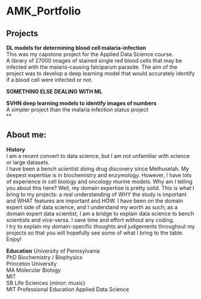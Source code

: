 # AMK_Portfolio


## Projects
**DL models for determining blood cell malaria-infection**<br>
This was my capstone project for the Applied Data Science course.<br>
A library of 27000 images of stained single red blood cells that may be infected with the malaris-causing falciparum parasite. The aim of the project was to develop a deep learning model that would accurately identify if a blood cell were infected or not. <br>

**SOMETHING ELSE DEALING WITH ML**

**SVHN deep learning models to identify images of numbers**<br>
A simpler project than the malaria infection status project<br>
**


## About me:
**History**<br>
I am a recent convert to data science, but I am not unfamiliar with science or large datasets.<br>
I have been a bench scientist doing drug discovery since Methuselah. My deepest expertise is in biochemistry and enzymology. However, I have lots of experience in cell biology and oncology murine models. Why am I telling you about this here? Well, my domain expertise is pretty solid. This is what I bring to my projects: a real understanding of WHY the study is important and WHAT features are important and HOW. I have been on the domain expert side of data science, and I understand my worth as such; as a domain expert data scientist, I am a bridge to explain data science to bench scientists and vice-versa. I save time and effort without any coding.<br>
I try to explain my domain-specific thoughts and judgements throughout my projects so that you will hopefully see some of what I bring to the table.<br>
Enjoy!<br>

**Education**
University of Pennsylvania   
  PhD   Biochemistry / Biophysics<br>
Princeton University  
  MA   Molecular Biology<br>
MIT  
  SB   Life Sciences (minor:  music)<br>
MIT Professional Education
  Applied Data Science<br>
